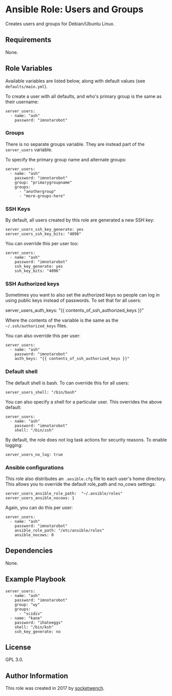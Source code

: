 # Ansible Role: Users and Groups

Creates users and groups for Debian/Ubuntu Linux.

## Requirements

None.

## Role Variables

Available variables are listed below, along with default values (see `defaults/main.yml`).

To create a user with all defaults, and who's primary group is the same as their username:

    server_users:
      - name: "ash"
        password: "imnotarobot"

### Groups

There is no separate groups variable. They are instead part of the `server_users` variable.

To specify the primary group name and alternate groups:

    server_users:
      - name: "ash"
        password: "imnotarobot"
        group: "primarygroupname"
        groups:
          - "anothergroup"
          - "more-groups-here"

### SSH Keys

By default, all users created by this role are generated a new SSH key:

    server_users_ssh_key_generate: yes
    server_users_ssh_key_bits: "4096"

You can override this per user too:

    server_users:
      - name: "ash"
        password: "imnotarobot"
        ssh_key_generate: yes
        ssh_key_bits: "4096"

### SSH Authorized keys

Sometimes you want to also set the authorized keys so people can log in using
public keys instead of passwords. To set that for all users:

server_users_auth_keys: "{{ contents_of_ssh_authorized_keys }}"

Where the contents of the variable is the same as the `~/.ssh/authorized_keys`
files.

You can also override this per user:

    server_users:
      - name: "ash"
        password: "imnotarobot"
        auth_keys: "{{ contents_of_ssh_authorized_keys }}"

### Default shell

The default shell is bash. To can override this for all users:

    server_users_shell: "/bin/bash"

You can also specify a shell for a particular user. This overrides the above default:

    server_users:
      - name: "ash"
        password: "imnotarobot"
        shell: "/bin/zsh"

By default, the role does not log task actions for security reasons. To enable logging:

    server_users_no_log: true

### Ansible configurations

This role also distributes an `.ansible.cfg` file to each user's home directory.
This allows you to override the default role_path and no_cows settings:

    server_users_ansible_role_path:  "~/.ansible/roles"
    server_users_ansible_nocows: 1

Again, you can do this per user:

    server_users:
      - name: "ash"
        password: "imnotarobot"
        ansible_role_path: "/etc/ansible/roles"
        ansible_nocows: 0

## Dependencies

None.

## Example Playbook

    server_users:
      - name: "ash"
        password: "imnotarobot"
        group: "wy"
        groups:
          - "scidiv"
      - name: "kane"
        password: "ihateeggs"
        shell: "/bin/ksh"
        ssh_key_generate: no

## License

GPL 3.0.

## Author Information

This role was created in 2017 by [socketwench](https://deninet.com/).

